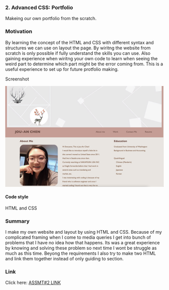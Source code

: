 ### 2. Advanced CSS: Portfolio

Makeing our own portfolio from the scratch. 


### Motivation

By learning the concept of the HTML and CSS with different syntax and structures we can use on layout the page. By wiritng the website from scratch is only possible if fully understand the skills you can use. Also gaining experience when wiritng your own code to learn when seeing the weird part to determine which part might be the error coming from. This is a useful experience to set up for future protfolio making.  


Screenshot

![Screenshot of HW website](/Assets/image/website.png)

#### Code style

HTML and CSS


### Summary

I make my own website and layout by using HTML and CSS. Because of my complicated framing when I come to media queries I get into bunch of problems that I have no idea how that happens. Its was a great experience by knowing and solving these problem so next time I wont be struggle as much as this time. Beyong the requirements I also try to make two HTML and link them together instead of only guiding to section. 


### Link

Click here: [ASSMT#2 LINK](https://anniechen9025.github.io/HW02/) 

